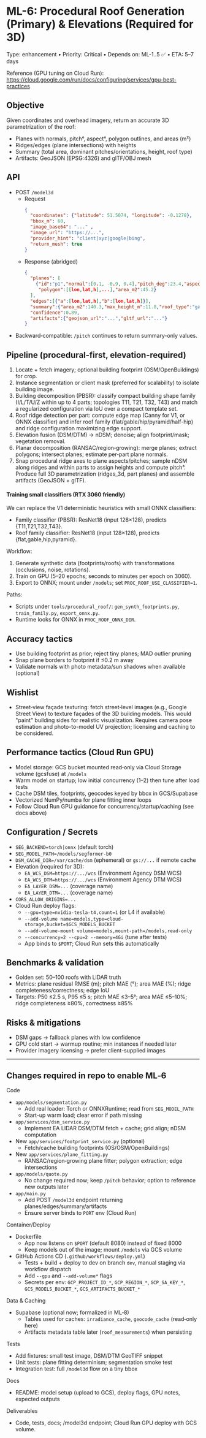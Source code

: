 # ML-6: Procedural Roof Generation (Primary) & Elevations (Required for 3D)

Type: enhancement • Priority: Critical • Depends on: ML-1..5 ✅ • ETA: 5–7 days

Reference (GPU tuning on Cloud Run): https://cloud.google.com/run/docs/configuring/services/gpu-best-practices

## Objective
Given coordinates and overhead imagery, return an accurate 3D parametrization of the roof:
- Planes with normals, pitch°, aspect°, polygon outlines, and areas (m²)
- Ridges/edges (plane intersections) with heights
- Summary (total area, dominant pitches/orientations, height, roof type)
- Artifacts: GeoJSON (EPSG:4326) and glTF/OBJ mesh

## API
- POST `/model3d`
  - Request
    ```json
    {
      "coordinates": {"latitude": 51.5074, "longitude": -0.1278},
      "bbox_m": 60,
      "image_base64": "..." ,
      "image_url": "https://...",  
      "provider_hint": "client|xyz|google|bing",
      "return_mesh": true
    }
    ```
  - Response (abridged)
    ```json
    {
      "planes": [
        {"id":"p1","normal":[0.1, -0.9, 0.4],"pitch_deg":23.4,"aspect_deg":178.0,
         "polygon":[[lon,lat,h],...],"area_m2":45.2}
      ],
      "edges":[{"a":[lon,lat,h],"b":[lon,lat,h]}],
      "summary":{"area_m2":140.3,"max_height_m":11.8,"roof_type":"gabled"},
      "confidence":0.89,
      "artifacts":{"geojson_url":"...","gltf_url":"..."}
    }
    ```
- Backward‐compatible: `/pitch` continues to return summary-only values.

## Pipeline (procedural-first, elevation-required)
1) Locate + fetch imagery; optional building footprint (OSM/OpenBuildings) for crop.
2) Instance segmentation or client mask (preferred for scalability) to isolate building image.
3) Building decomposition (PBSR): classify compact building shape family (I/L/T/U/Z within up to 4 parts; topologies T11, T21, T32, T43) and match a regularized configuration via IoU over a compact template set.
4) Roof ridge detection per part: compute edge map (Canny for V1, or ONNX classifier) and infer roof family (flat/gable/hip/pyramid/half-hip) and ridge configuration maximizing edge support.
5) Elevation fusion (DSM/DTM) → nDSM; denoise; align footprint/mask; vegetation removal.
6) Planar decomposition (RANSAC/region‑growing): merge planes; extract polygons; intersect planes; estimate per‑part plane normals.
7) Snap procedural ridge axes to plane aspects/pitches; sample nDSM along ridges and within parts to assign heights and compute pitch°. Produce full 3D parametrization (ridges_3d, part planes) and assemble artifacts (GeoJSON + glTF).

#### Training small classifiers (RTX 3060 friendly)
We can replace the V1 deterministic heuristics with small ONNX classifiers:

- Family classifier (PBSR): ResNet18 (input 128×128), predicts {T11,T21,T32,T43}.
- Roof family classifier: ResNet18 (input 128×128), predicts {flat,gable,hip,pyramid}.

Workflow:
1) Generate synthetic data (footprints/roofs) with transformations (occlusions, noise, rotations).
2) Train on GPU (5–20 epochs; seconds to minutes per epoch on 3060).
3) Export to ONNX; mount under `/models`; set `PROC_ROOF_USE_CLASSIFIER=1`.

Paths:
- Scripts under `tools/procedural_roof/`: `gen_synth_footprints.py`, `train_family.py`, `export_onnx.py`.
- Runtime looks for ONNX in `PROC_ROOF_ONNX_DIR`.

## Accuracy tactics
- Use building footprint as prior; reject tiny planes; MAD outlier pruning
- Snap plane borders to footprint if ≤0.2 m away
- Validate normals with photo metadata/sun shadows when available (optional)

## Wishlist
- Street‑view façade texturing: fetch street‑level images (e.g., Google Street View) to texture façades of the 3D building models. This would "paint" building sides for realistic visualization. Requires camera pose estimation and photo-to-model UV projection; licensing and caching to be considered.

## Performance tactics (Cloud Run GPU)
- Model storage: GCS bucket mounted read‑only via Cloud Storage volume (gcsfuse) at `/models`
- Warm model on startup; low initial concurrency (1–2) then tune after load tests
- Cache DSM tiles, footprints, geocodes keyed by bbox in GCS/Supabase
- Vectorized NumPy/numba for plane fitting inner loops
- Follow Cloud Run GPU guidance for concurrency/startup/caching (see docs above)

## Configuration / Secrets
- `SEG_BACKEND=torch|onnx` (default torch)
- `SEG_MODEL_PATH=/models/segformer-b0`
- `DSM_CACHE_DIR=/var/cache/dsm` (ephemeral) or `gs://...` if remote cache
- Elevation (required for 3D):
  - `EA_WCS_DSM=https://.../wcs` (Environment Agency DSM WCS)
  - `EA_WCS_DTM=https://.../wcs` (Environment Agency DTM WCS)
  - `EA_LAYER_DSM=...` (coverage name)
  - `EA_LAYER_DTM=...` (coverage name)
- `CORS_ALLOW_ORIGINS=...`
- Cloud Run deploy flags:
  - `--gpu=type=nvidia-tesla-t4,count=1` (or L4 if available)
  - `--add-volume name=models,type=cloud-storage,bucket=$GCS_MODELS_BUCKET`
  - `--add-volume-mount volume=models,mount-path=/models,read-only`
  - `--concurrency=2 --cpu=2 --memory=4Gi` (tune after tests)
  - App binds to `$PORT`; Cloud Run sets this automatically

## Benchmarks & validation
- Golden set: 50–100 roofs with LiDAR truth
- Metrics: plane residual RMSE (m); pitch MAE (°); area MAE (%); ridge completeness/correctness; edge IoU
- Targets: P50 ≤2.5 s, P95 ≤5 s; pitch MAE ≤3–5°; area MAE ≤5–10%; ridge completeness ≥80%, correctness ≥85%

## Risks & mitigations
- DSM gaps → fallback planes with low confidence
- GPU cold start → warmup routine; min instances if needed later
- Provider imagery licensing → prefer client-supplied images

---

## Changes required in repo to enable ML‑6

Code
- `app/models/segmentation.py`
  - Add real loader: Torch or ONNXRuntime; read from `SEG_MODEL_PATH`
  - Start-up warm load; clear error if path missing
- `app/services/dsm_service.py`
  - Implement EA LIDAR DSM/DTM fetch + cache; grid align; nDSM computation
- New `app/services/footprint_service.py` (optional)
  - Fetch/cache building footprints (OS/OSM/OpenBuildings)
- New `app/services/plane_fitting.py`
  - RANSAC/region‑growing plane fitter; polygon extraction; edge intersections
- `app/models/quote.py`
  - No change required now; keep `/pitch` behavior; option to reference new outputs later
- `app/main.py`
  - Add POST `/model3d` endpoint returning planes/edges/summary/artifacts
  - Ensure server binds to `PORT` env (Cloud Run)

Container/Deploy
- Dockerfile
  - App now listens on `$PORT` (default 8080) instead of fixed 8000
  - Keep models out of the image; mount `/models` via GCS volume
- GitHub Actions CD (`.github/workflows/deploy.yml`)
  - Tests + build + deploy to dev on branch `dev`, manual staging via workflow dispatch
  - Add `--gpu` and `--add-volume*` flags
  - Secrets per env: `GCP_PROJECT_ID_*`, `GCP_REGION_*`, `GCP_SA_KEY_*`, `GCS_MODELS_BUCKET_*`, `GCS_ARTIFACTS_BUCKET_*`

Data & Caching
- Supabase (optional now; formalized in ML‑8)
  - Tables used for caches: `irradiance_cache`, `geocode_cache` (read‑only here)
  - Artifacts metadata table later (`roof_measurements`) when persisting

Tests
- Add fixtures: small test image, DSM/DTM GeoTIFF snippet
- Unit tests: plane fitting determinism; segmentation smoke test
- Integration test: full `/model3d` flow on a tiny bbox

Docs
- README: model setup (upload to GCS), deploy flags, GPU notes, expected outputs

Deliverables
- Code, tests, docs; /model3d endpoint; Cloud Run GPU deploy with GCS volume.